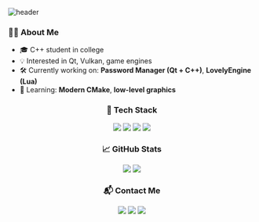 ![header](https://capsule-render.vercel.app/api?type=waving&height=300&color=timeGradient&text=Hi%20I'm%20Jaroslaw%20👋&animation=twinkling&fontAlign=50&textBg=false&reversal=false&section=header&fontSize=65)

### 👨‍💻 About Me
- 🎓 C++ student in college  
- 💡 Interested in Qt, Vulkan, game engines  
- 🛠️ Currently working on: **Password Manager (Qt + C++)**, **LovelyEngine (Lua)**  
- 🌱 Learning: **Modern CMake**, **low-level graphics**  

<h3 align="center">🚀 Tech Stack</h3>
<p align="center">
  <img src="https://img.shields.io/badge/-C++-00599C?style=for-the-badge&logo=cplusplus&logoColor=white">
  <a href="https://doc.qt.io/qt-6/index.html"><img src="https://img.shields.io/badge/-Qt-41CD52?style=for-the-badge&logo=qt&logoColor=white"></a>
  <a href="https://www.vulkan.org/"><img src="https://img.shields.io/badge/-Vulkan-AC162C?style=for-the-badge&logo=vulkan&logoColor=white"></a>
  <a href="https://cmake.org/"><img src="https://img.shields.io/badge/-CMake-064F8C?style=for-the-badge&logo=cmake&logoColor=white"></a>
</p>

<h3 align="center">📈 GitHub Stats</h3>
<p align="center">
  <img src="https://github-readme-stats.vercel.app/api?username=Jarlok17&show_icons=true&theme=tokyonight">
  <img src="https://github-readme-stats.vercel.app/api/top-langs/?username=Jarlok17&layout=compact&theme=tokyonight">
</p>

<h3 align="center">📬 Contact Me</h3>
<p align="center">
  <a href="https://t.me/jaros1288"><img src="https://img.shields.io/badge/-Telegram-2CA5E0?style=for-the-badge&logo=telegram&logoColor=white"></a>
  <a href="https://discordapp.com/users/Jar16f#8139"><img src="https://img.shields.io/badge/-Discord-5865F2?style=for-the-badge&logo=discord&logoColor=white"></a>
  <a href="mailto:abilik48@gmail.com"><img src="https://img.shields.io/badge/-Gmail-D14836?style=for-the-badge&logo=gmail&logoColor=white"></a>
</p>
